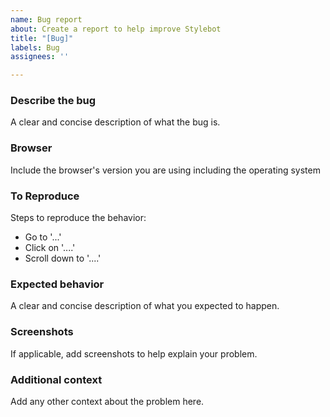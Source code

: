 ```yaml
---
name: Bug report
about: Create a report to help improve Stylebot
title: "[Bug]"
labels: Bug
assignees: ''

---
```


### Describe the bug
A clear and concise description of what the bug is.

### Browser
Include the browser's version you are using including the operating system

### To Reproduce
Steps to reproduce the behavior:
- Go to '...'
- Click on '....'
- Scroll down to '....'

### Expected behavior
A clear and concise description of what you expected to happen.

### Screenshots
If applicable, add screenshots to help explain your problem.

### Additional context
Add any other context about the problem here.
